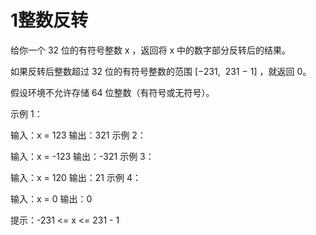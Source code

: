 # 1整数反转

给你一个 32 位的有符号整数 x ，返回将 x 中的数字部分反转后的结果。

如果反转后整数超过 32 位的有符号整数的范围 [−231,  231 − 1] ，就返回 0。

假设环境不允许存储 64 位整数（有符号或无符号）。
 

示例 1：

输入：x = 123
输出：321
示例 2：

输入：x = -123
输出：-321
示例 3：

输入：x = 120
输出：21
示例 4：

输入：x = 0
输出：0
 

提示：-231 <= x <= 231 - 1

